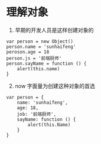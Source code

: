 # 理解对象
1. 早期的开发人员是这样创建对象的
```
var person = new Object()
person.name = 'sunhaifeng'
peroson.age = 18
person.js = '前端厨师'
person.sayName = function () {
    alert(this.name)
}
```
2. now 字面量为创建这种对象的首选
```
var person = {
    name: 'sunhaifeng',
    age: 18,
    job: '前端厨师',
    sayName: function () {
        alert(this.Name)
    }
}
```